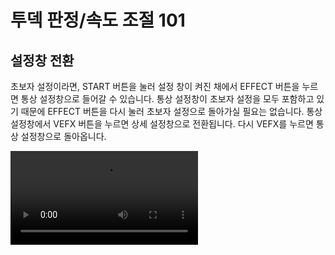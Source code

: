 # 투덱 판정/속도 조절 101

## 설정창 전환

초보자 설정이라면, START 버튼을 눌러 설정 창이 켜진 채에서 EFFECT 버튼을 누르면 통상 설정창으로 들어갈 수 있습니다. 통상 설정창이 초보자 설정을 모두 포함하고 있기 때문에 EFFECT 버튼을 다시 눌러 초보자 설정으로 돌아가실 필요는 없습니다. 통상 설정창에서 VEFX 버튼을 누르면 상세 설정창으로 전환됩니다. 다시 VEFX를 누르면 통상 설정창으로 돌아옵니다.

<video src="./video_tips/windowchange.mp4"></video>
